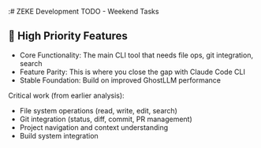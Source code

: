 :# ZEKE Development TODO - Weekend Tasks

## 🚀 High Priority Features
  - Core Functionality: The main CLI tool that needs file ops, git integration, search
  - Feature Parity: This is where you close the gap with Claude Code CLI
  - Stable Foundation: Build on improved GhostLLM performance

  Critical work (from earlier analysis):
  - File system operations (read, write, edit, search)
  - Git integration (status, diff, commit, PR management)
  - Project navigation and context understanding
  - Build system integration

